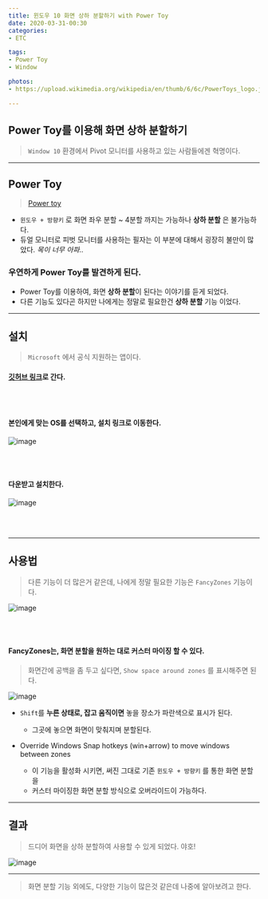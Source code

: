 ```yaml
---
title: 윈도우 10 화면 상하 분할하기 with Power Toy
date: 2020-03-31-00:30
categories: 
- ETC

tags:
- Power Toy
- Window

photos: 
- https://upload.wikimedia.org/wikipedia/en/thumb/6/6c/PowerToys_logo.jpg/220px-PowerToys_logo.jpg

---
```


## Power Toy를 이용해 화면 상하 분할하기
> `Window 10` 환경에서 Pivot 모니터를 사용하고 있는 사람들에겐 혁명이다.

---

## Power Toy
> [Power toy](https://en.wikipedia.org/wiki/Microsoft_PowerToys)

* `윈도우 + 방향키` 로 화면 좌우 분할 ~ 4분할 까지는 가능하나 **상하 분할** 은 불가능하다.
* 듀얼 모니터로 피벗 모니터를 사용하는 필자는 이 부분에 대해서 굉장히 불만이 많았다. *목이 너무 아파..*

### 우연하게 Power Toy를 발견하게 된다.
* Power Toy를 이용하여, 화면 **상하 분할**이 된다는 이야기를 듣게 되었다.
* 다른 기능도 있다곤 하지만 나에게는 정말로 필요한건 **상하 분할** 기능 이었다.

---

## 설치
> `Microsoft` 에서 공식 지원하는 앱이다.

#### [깃허브 링크](https://github.com/microsoft/PowerToys)로 간다.

<br>
<br>

#### 본인에게 맞는 OS를 선택하고, 설치 링크로 이동한다.
![image](/post_images/powertoy0.PNG)

<br>
<br>

#### 다운받고 설치한다.
![image](/post_images/powertoy1.PNG)

<br>
<br>

---

## 사용법
> 다른 기능이 더 많은거 같은데, 나에게 정말 필요한 기능은 `FancyZones` 기능이다.

![image](/post_images/powertoy2.PNG)

<br>
<br>

#### FancyZones는, 화면 분할을 원하는 대로 커스터 마이징 할 수 있다.

> 화면간에 공백을 좀 두고 싶다면, `Show space around zones` 를 표시해주면 된다.

![image](/post_images/powertoy3.PNG)

* `Shift`를 **누른 상태로, 잡고 움직이면** 놓을 장소가 파란색으로 표시가 된다.
    * 그곳에 놓으면 화면이 맞춰지며 분할된다.

* Override Windows Snap hotkeys (win+arrow) to move windows between zones
    * 이 기능을 활성화 시키면, 써진 그대로 기존 `윈도우 + 방향키` 를 통한 화면 분할을
    * 커스터 마이징한 화면 분할 방식으로 오버라이드이 가능하다.

---

## 결과
> 드디어 화면을 상하 분할하여 사용할 수 있게 되었다. 야호!

![image](/post_images/powertoy4.PNG)


---

> 화면 분할 기능 외에도, 다양한 기능이 많은것 같은데 나중에 알아보려고 한다.